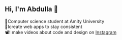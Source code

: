 ## Hi, I'm Abdulla 👋

🧠Computer science student at Amity University<br/>
🔭Icreate web apps to stay consistent<br/>
📽️I make videos about code and design on [Instagram](www.instagram.com)
<!--
**abdulladotexe/abdulladotexe** is a ✨ _special_ ✨ repository because its `README.md` (this file) appears on your GitHub profile.

Here are some ideas to get you started:

- 🔭 I’m currently working on ...
- 🌱 I’m currently learning ...
- 👯 I’m looking to collaborate on ...
- 🤔 I’m looking for help with ...
- 💬 Ask me about ...
- 📫 How to reach me: ...
- 😄 Pronouns: ...
- ⚡ Fun fact: ...
-->
